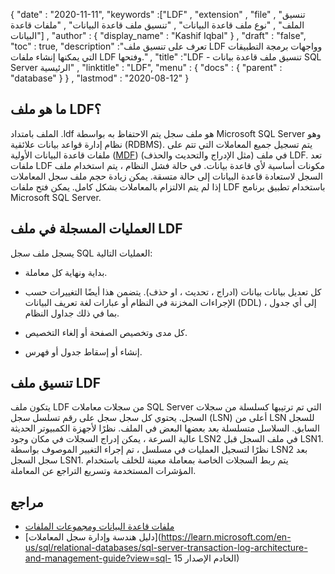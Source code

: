 {
  "date" : "2020-11-11",
  "keywords" :["LDF" , "extension" , "file" , "تنسيق الملف" , "نوع ملف قاعدة البيانات" , "تنسيق ملف قاعدة البيانات" , "ملفات قاعدة البيانات"] ,
  "author" : {
    "display_name" : "Kashif Iqbal"
} ,
  "draft" : "false",
  "toc" : true,
  "description" :"تعرف على تنسيق ملف LDF وواجهات برمجة التطبيقات التي يمكنها إنشاء ملفات LDF وفتحها." ,
  "title" :"LDF - تنسيق ملف قاعدة بيانات SQL Server الرئيسية" ,
  "linktitle" : "LDF",
  "menu" : {
    "docs" : {
      "parent" : "database"
}
} ,
  "lastmod" : "2020-08-12"
}

## ما هو ملف LDF؟

الملف بامتداد .ldf هو ملف سجل يتم الاحتفاظ به بواسطة Microsoft SQL Server وهو نظام إدارة قواعد بيانات علائقية (RDBMS). يتم تسجيل جميع المعاملات التي تتم على ملفات قاعدة البيانات الأولية ([MDF](/ar/database/mdf/)) (مثل الإدراج والتحديث والحذف) في ملف LDF. تعد ملفات LDF مكونات أساسية لأي قاعدة بيانات. في حالة فشل النظام ، يتم استخدام ملف السجل لاستعادة قاعدة البيانات إلى حالة متسقة. يمكن زيادة حجم ملف سجل المعاملات إذا لم يتم الالتزام بالمعاملات بشكل كامل. يمكن فتح ملفات LDF باستخدام تطبيق برنامج Microsoft SQL Server.

## العمليات المسجلة في ملف LDF

يسجل ملف سجل SQL العمليات التالية:

* بداية ونهاية كل معاملة.

* كل تعديل بيانات بيانات (ادراج ، تحديث ، او حذف). يتضمن هذا أيضًا التغييرات حسب الإجراءات المخزنة في النظام أو عبارات لغة تعريف البيانات (DDL) إلى أي جدول ، بما في ذلك جداول النظام.

* كل مدى وتخصيص الصفحة أو إلغاء التخصيص.

* إنشاء أو إسقاط جدول أو فهرس.

## تنسيق ملف LDF

يتكون ملف LDF من سجلات معاملات SQL Server التي تم ترتيبها كسلسلة من سجلات السجل. يحتوي كل سجل سجل على رقم تسلسل سجل (LSN) أعلى من LSN للسجل السابق. السلاسل متسلسلة بعد بعضها البعض في الملف. نظرًا لأجهزة الكمبيوتر الحديثة عالية السرعة ، يمكن إدراج السجلات في مكان وجود LSN2 في ملف السجل قبل LSN1. نظرًا لتسجيل العمليات في مسلسل ، تم إجراء التغيير الموصوف بواسطة LSN2 بعد سجل السجل LSN1. يتم ربط السجلات الخاصة بمعاملة معينة للخلف باستخدام المؤشرات المستخدمة وتسريع التراجع عن المعاملة.
 

## مراجع

* [ملفات قاعدة البيانات ومجموعات الملفات](https://learn.microsoft.com/en-us/sql/relational-databases/databases/database-files-and-filegroups?view=sql-server-ver15)
* [دليل هندسة وإدارة سجل المعاملات](https://learn.microsoft.com/en-us/sql/relational-databases/sql-server-transaction-log-architecture-and-management-guide?view=sql- الخادم الإصدار 15)


